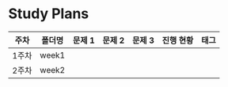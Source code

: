 # Study Plans

| **주차** | **폴더명** | **문제 1** | **문제 2** | **문제 3** | **진행 현황** | **태그** |
| -------- | ---------- | ---------- | ---------- | ---------- | ------------- | -------- |
| 1주차    | week1      |            |            |            |               |          |
| 2주차    | week2      |            |            |            |               |          |

